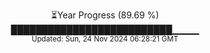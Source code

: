 <p align="center">
⏳Year Progress (89.69 %) <br>
██████████████████████████▁▁▁▁ <br>
<sub>Updated: Sun, 24 Nov 2024 06:28:21 GMT</sub>
</p>

